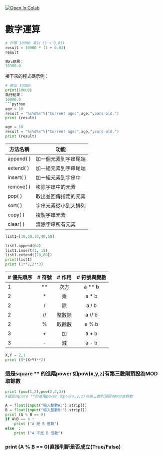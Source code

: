 <a href="https://colab.research.google.com/github/C109118214/AiAnalysic/blob/main/ch3_checkpoint.md" target="_parent">  
  <img src="https://colab.research.google.com/assets/colab-badge.svg" alt="Open In Colab"/>  
</a>  

# 數字運算  

```python  
# 計算 10000 乘以 (1 + 0.03)  
result = 10000 * (1 + 0.03)  
result  

執行結果：  
10300.0
```

接下來的程式碼示例：  

```python  
# 輸出 10000  
print(10000)  
執行結果：  
10000.0
```python
age = 18
result = "%s%d%s"%("Current age:",age,"years old.")
print (result)
```
```python
age = 18
result = "%s%d%s"%("Current age:",age,"years old.")
print (result)
```
|方法名稱|功能|
|-|-|
|append( )|加一個元素到字串尾端|
|extend( )|加一組元素到字串尾端|
|insert( )|加一組元素到字串中|
|remove( )|移除字串中的元素|
|pop( )|取出並回傳指定的元素|
|sort( )|字串元素從小到大排列|
|copy( )|複製字串元素|
|clear( )|清除字串所有元素|
```python
list1=[10,20,30,40,50]
 
list1.append(60)
list1.insert(1, 15)
list1.extend([70,80])
print(list1)
print (1**2,2**3)
```
 | # 優先順序| # 符號| # 作用| # 符號與變數|
|-|:-:|:-:|:-:|
|1|**|次方|a ** b|
|2|*|乘|a * b|
|2|/|除|a / b|
|2|//|整數除|a // b|
|2|%|取餘數|a % b|
|3|+|加|a + b|
|3|-|減|a - b|
```python
X,Y = 2,1
print (8*(X+Y)**2)
```
### 這是square ** 的進階power 如pow(x,y,z)有第三數則預設為MOD取餘數
```python
print (pow(1,2),pow(2,3,3))
#這是square **的進階power 如pow(x,y,z)有第三數則預設為MOD取餘數
```
```python
A = float(input("輸入整數A:").strip())
B = float(input("輸入整數B:").strip())
print (A % B == 0)
if A%B == 0 :
    print ("A 是 B 倍數")
else  :
    print ("A 不是 B 倍數")
```
### print (A % B == 0)直接判斷是否成立(True/False)
